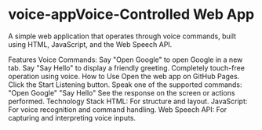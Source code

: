 # voice-appVoice-Controlled Web App
A simple web application that operates through voice commands, built using HTML, JavaScript, and the Web Speech API.

Features
Voice Commands:
Say "Open Google" to open Google in a new tab.
Say "Say Hello" to display a friendly greeting.
Completely touch-free operation using voice.
How to Use
Open the web app on GitHub Pages.
Click the Start Listening button.
Speak one of the supported commands:
"Open Google"
"Say Hello"
See the response on the screen or actions performed.
Technology Stack
HTML: For structure and layout.
JavaScript: For voice recognition and command handling.
Web Speech API: For capturing and interpreting voice inputs.
